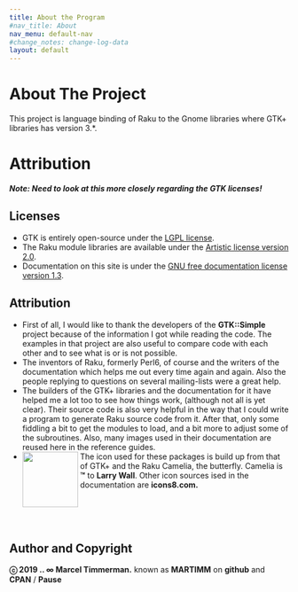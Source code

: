 ```yaml
---
title: About the Program
#nav_title: About
nav_menu: default-nav
#change_notes: change-log-data
layout: default
---
```


# About The Project

This project is language binding of Raku to the Gnome libraries where GTK+ libraries has version 3.\*.

# Attribution

_**Note: Need to look at this more closely regarding the GTK licenses!**_

## Licenses
* GTK is entirely open-source under the [LGPL license](content-docs/license-lgpl.txt).
* The Raku module libraries are available under the [Artistic license version 2.0](content-docs/license-art.txt).
* Documentation on this site is under the [GNU free documentation license version 1.3](content-docs/license-doc.txt).

## Attribution
* First of all, I would like to thank the developers of the **GTK::Simple** project because of the information I got while reading the code. The examples in that project are also useful to compare code with each other and to see what is or is not possible.
* The inventors of Raku, formerly Perl6, of course and the writers of the documentation which helps me out every time again and again. Also the people replying to questions on several mailing-lists were a great help.
* The builders of the GTK+ libraries and the documentation for it have helped me a lot too to see how things work, (although not all is yet clear). Their source code is also very helpful in the way that I could write a program to generate Raku source code from it. After that, only some fiddling a bit to get the modules to load, and a bit more to adjust some of the subroutines. Also, many images used in their documentation are reused here in the reference guides.
* <img src="images/gtk-perl6.png" style="float:left; margin-right:4px;" width="100" /> The icon used for these packages is build up from that of GTK+ and the Raku Camelia, the butterfly. Camelia is **™** to **Larry Wall**. Other icon sources ised in the documentation are **icons8.com.**
<br/>
<br/>
<br/>

## Author and Copyright
**ⓒ 2019 .. ∞ Marcel Timmerman.** known as **MARTIMM** on **github** and **CPAN** / **Pause**
